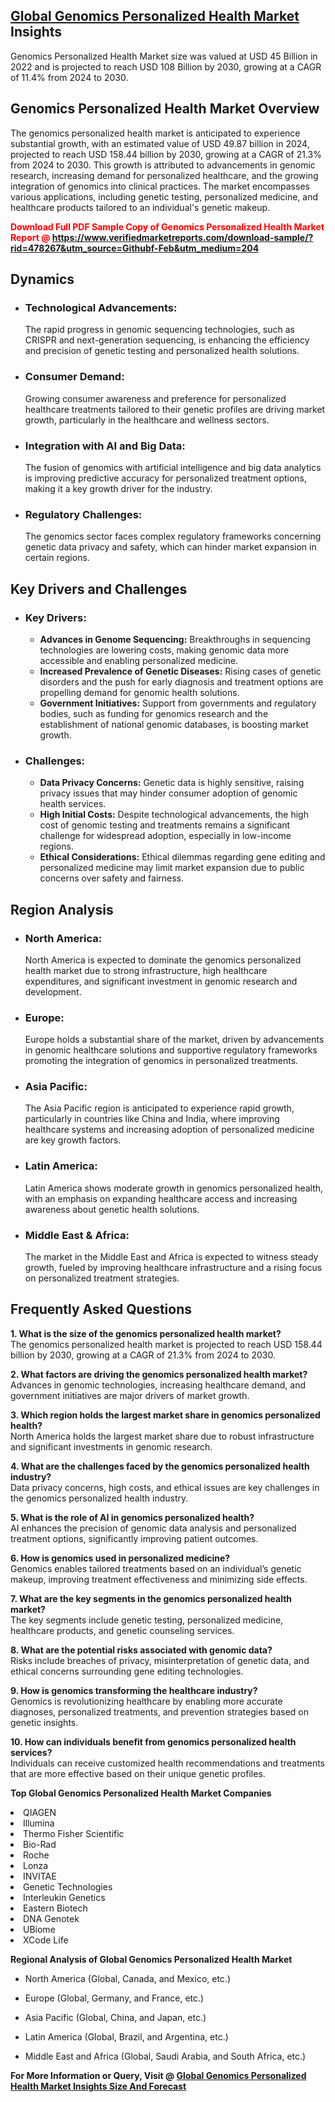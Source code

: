 <h2><a href="https://www.verifiedmarketreports.com/download-sample/?rid=478267&amp;utm_source=Githubf&amp;utm_medium=204" target="_blank">Global Genomics Personalized Health Market</a> Insights</h2><p>Genomics Personalized Health Market size was valued at USD 45 Billion in 2022 and is projected to reach USD 108 Billion by 2030, growing at a CAGR of 11.4% from 2024 to 2030.</p><p> <h2>Genomics Personalized Health Market Overview</h2> <p>The genomics personalized health market is anticipated to experience substantial growth, with an estimated value of USD 49.87 billion in 2024, projected to reach USD 158.44 billion by 2030, growing at a CAGR of 21.3% from 2024 to 2030. This growth is attributed to advancements in genomic research, increasing demand for personalized healthcare, and the growing integration of genomics into clinical practices. The market encompasses various applications, including genetic testing, personalized medicine, and healthcare products tailored to an individual's genetic makeup.</p> <p><strong><p><span class=""><span style="color: #ff0000;"><strong>Download Full PDF Sample Copy of Genomics Personalized Health Market Report</strong> @ </span><a href="https://www.verifiedmarketreports.com/download-sample/?rid=478267&amp;utm_source=Githubf-Feb&amp;utm_medium=204" target="_blank">https://www.verifiedmarketreports.com/download-sample/?rid=478267&amp;utm_source=Githubf-Feb&amp;utm_medium=204</a></span></p></strong></p> <h2>Dynamics</h2> <ul> <li><h3>Technological Advancements:</h3> The rapid progress in genomic sequencing technologies, such as CRISPR and next-generation sequencing, is enhancing the efficiency and precision of genetic testing and personalized health solutions.</li> <li><h3>Consumer Demand:</h3> Growing consumer awareness and preference for personalized healthcare treatments tailored to their genetic profiles are driving market growth, particularly in the healthcare and wellness sectors.</li> <li><h3>Integration with AI and Big Data:</h3> The fusion of genomics with artificial intelligence and big data analytics is improving predictive accuracy for personalized treatment options, making it a key growth driver for the industry.</li> <li><h3>Regulatory Challenges:</h3> The genomics sector faces complex regulatory frameworks concerning genetic data privacy and safety, which can hinder market expansion in certain regions.</li> </ul> <h2>Key Drivers and Challenges</h2> <ul> <li><h3>Key Drivers:</h3> <ul> <li><strong>Advances in Genome Sequencing:</strong> Breakthroughs in sequencing technologies are lowering costs, making genomic data more accessible and enabling personalized medicine.</li> <li><strong>Increased Prevalence of Genetic Diseases:</strong> Rising cases of genetic disorders and the push for early diagnosis and treatment options are propelling demand for genomic health solutions.</li> <li><strong>Government Initiatives:</strong> Support from governments and regulatory bodies, such as funding for genomics research and the establishment of national genomic databases, is boosting market growth.</li> </ul> </li> <li><h3>Challenges:</h3> <ul> <li><strong>Data Privacy Concerns:</strong> Genetic data is highly sensitive, raising privacy issues that may hinder consumer adoption of genomic health services.</li> <li><strong>High Initial Costs:</strong> Despite technological advancements, the high cost of genomic testing and treatments remains a significant challenge for widespread adoption, especially in low-income regions.</li> <li><strong>Ethical Considerations:</strong> Ethical dilemmas regarding gene editing and personalized medicine may limit market expansion due to public concerns over safety and fairness.</li> </ul> </li> </ul> <h2>Region Analysis</h2> <ul> <li><h3>North America:</h3> North America is expected to dominate the genomics personalized health market due to strong infrastructure, high healthcare expenditures, and significant investment in genomic research and development.</li> <li><h3>Europe:</h3> Europe holds a substantial share of the market, driven by advancements in genomic healthcare solutions and supportive regulatory frameworks promoting the integration of genomics in personalized treatments.</li> <li><h3>Asia Pacific:</h3> The Asia Pacific region is anticipated to experience rapid growth, particularly in countries like China and India, where improving healthcare systems and increasing adoption of personalized medicine are key growth factors.</li> <li><h3>Latin America:</h3> Latin America shows moderate growth in genomics personalized health, with an emphasis on expanding healthcare access and increasing awareness about genetic health solutions.</li> <li><h3>Middle East & Africa:</h3> The market in the Middle East and Africa is expected to witness steady growth, fueled by improving healthcare infrastructure and a rising focus on personalized treatment strategies.</li> </ul> <h2>Frequently Asked Questions</h2> <p><strong>1. What is the size of the genomics personalized health market?</strong><br> The genomics personalized health market is projected to reach USD 158.44 billion by 2030, growing at a CAGR of 21.3% from 2024 to 2030.</p> <p><strong>2. What factors are driving the genomics personalized health market?</strong><br> Advances in genomic technologies, increasing healthcare demand, and government initiatives are major drivers of market growth.</p> <p><strong>3. Which region holds the largest market share in genomics personalized health?</strong><br> North America holds the largest market share due to robust infrastructure and significant investments in genomic research.</p> <p><strong>4. What are the challenges faced by the genomics personalized health industry?</strong><br> Data privacy concerns, high costs, and ethical issues are key challenges in the genomics personalized health industry.</p> <p><strong>5. What is the role of AI in genomics personalized health?</strong><br> AI enhances the precision of genomic data analysis and personalized treatment options, significantly improving patient outcomes.</p> <p><strong>6. How is genomics used in personalized medicine?</strong><br> Genomics enables tailored treatments based on an individual’s genetic makeup, improving treatment effectiveness and minimizing side effects.</p> <p><strong>7. What are the key segments in the genomics personalized health market?</strong><br> The key segments include genetic testing, personalized medicine, healthcare products, and genetic counseling services.</p> <p><strong>8. What are the potential risks associated with genomic data?</strong><br> Risks include breaches of privacy, misinterpretation of genetic data, and ethical concerns surrounding gene editing technologies.</p> <p><strong>9. How is genomics transforming the healthcare industry?</strong><br> Genomics is revolutionizing healthcare by enabling more accurate diagnoses, personalized treatments, and prevention strategies based on genetic insights.</p> <p><strong>10. How can individuals benefit from genomics personalized health services?</strong><br> Individuals can receive customized health recommendations and treatments that are more effective based on their unique genetic profiles.</p> </p><p><strong>Top Global Genomics Personalized Health Market Companies</strong></p><div data-test-id=""><p><li>QIAGEN</li><li> Illumina</li><li> Thermo Fisher Scientific</li><li> Bio-Rad</li><li> Roche</li><li> Lonza</li><li> INVITAE</li><li> Genetic Technologies</li><li> Interleukin Genetics</li><li> Eastern Biotech</li><li> DNA Genotek</li><li> UBiome</li><li> XCode Life</li></p><div><strong>Regional Analysis of&nbsp;Global Genomics Personalized Health Market</strong></div><ul><li dir="ltr"><p dir="ltr">North America&nbsp;(Global, Canada, and Mexico, etc.)</p></li><li dir="ltr"><p dir="ltr">Europe (Global, Germany, and France, etc.)</p></li><li dir="ltr"><p dir="ltr">Asia Pacific&nbsp;(Global, China, and Japan, etc.)</p></li><li dir="ltr"><p dir="ltr">Latin America&nbsp;(Global, Brazil, and Argentina, etc.)</p></li><li dir="ltr">Middle East and Africa&nbsp;(Global, Saudi Arabia, and South Africa, etc.)</li></ul><p><strong>For More Information or Query, Visit @&nbsp;</strong><strong><a href="https://www.verifiedmarketreports.com/product/genomics-personalized-health-market-size-and-forecast/?utm_source=Githubf&amp;utm_medium=204" target="_blank">Global Genomics Personalized Health Market Insights Size And Forecast</a></strong></p></div>
